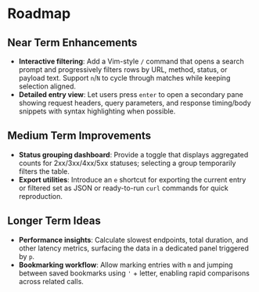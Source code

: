 # Roadmap

## Near Term Enhancements

- **Interactive filtering**: Add a Vim-style `/` command that opens a search prompt and progressively filters rows by URL, method, status, or payload text. Support `n`/`N` to cycle through matches while keeping selection aligned.
- **Detailed entry view**: Let users press `enter` to open a secondary pane showing request headers, query parameters, and response timing/body snippets with syntax highlighting when possible.

## Medium Term Improvements

- **Status grouping dashboard**: Provide a toggle that displays aggregated counts for 2xx/3xx/4xx/5xx statuses; selecting a group temporarily filters the table.
- **Export utilities**: Introduce an `e` shortcut for exporting the current entry or filtered set as JSON or ready-to-run `curl` commands for quick reproduction.

## Longer Term Ideas

- **Performance insights**: Calculate slowest endpoints, total duration, and other latency metrics, surfacing the data in a dedicated panel triggered by `p`.
- **Bookmarking workflow**: Allow marking entries with `m` and jumping between saved bookmarks using `'` + letter, enabling rapid comparisons across related calls.
